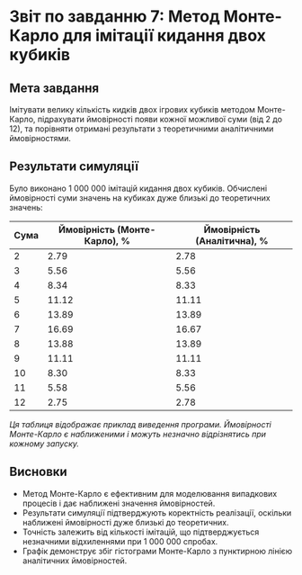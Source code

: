 # Звіт по завданню 7: Метод Монте-Карло для імітації кидання двох кубиків

## Мета завдання  
Імітувати велику кількість кидків двох ігрових кубиків методом Монте-Карло, підрахувати ймовірності появи кожної можливої суми (від 2 до 12), та порівняти отримані результати з теоретичними аналітичними ймовірностями.

## Результати симуляції  
Було виконано 1 000 000 імітацій кидання двох кубиків. Обчислені ймовірності суми значень на кубиках дуже близькі до теоретичних значень:  

| Сума | Ймовірність (Монте-Карло), % | Ймовірність (Аналітична), % |
|------|------------------------------|-----------------------------|
| 2    | 2.79                         | 2.78                        |
| 3    | 5.56                         | 5.56                        |
| 4    | 8.34                         | 8.33                        |
| 5    | 11.12                        | 11.11                       |
| 6    | 13.89                        | 13.89                       |
| 7    | 16.69                        | 16.67                       |
| 8    | 13.88                        | 13.89                       |
| 9    | 11.11                        | 11.11                       |
| 10   | 8.30                         | 8.33                        |
| 11   | 5.58                         | 5.56                        |
| 12   | 2.75                         | 2.78                        |

_Ця таблиця відображає приклад виведення програми. Ймовірності Монте-Карло є наближеними і можуть незначно відрізнятись при кожному запуску._

## Висновки  
- Метод Монте-Карло є ефективним для моделювання випадкових процесів і дає наближені значення ймовірностей.  
- Результати симуляції підтверджують коректність реалізації, оскільки наближені ймовірності дуже близькі до теоретичних.  
- Точність залежить від кількості імітацій, що підтверджується незначними відхиленнями при 1 000 000 спробах.  
- Графік демонструє збіг гістограми Монте-Карло з пунктирною лінією аналітичних ймовірностей.